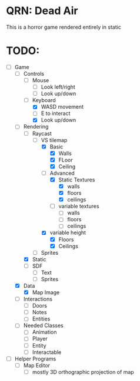 ﻿# QRN:  Dead Air
  This is a horror game rendered entirely in static

# TODO:
  - [ ] Game
    - [ ] Controls
      - [ ] Mouse
        - [ ] Look left/right
        - [ ] Look up/down
      - [ ] Keyboard
        - [x] WASD movement
        - [ ] E to interact
        - [x] Look up/down
    - [ ] Rendering
      - [ ] Raycast
        - [ ] VS tilemap
          - [x] Basic
            - [x] Walls
            - [x] FLoor
            - [x] Ceiling
          - [ ] Advanced
            - [x] Static Textures
              - [x] walls
              - [x] floors
              - [x] ceilings
            - [ ] variable textures
              - [ ] walls
              - [ ] floors
              - [ ] ceilings
          - [x] variable height
            - [x] Floors
            - [x] Ceilings
        - [ ] Sprites
      - [x] Static
      - [ ] SDF
        - [ ] Text
        - [ ] Sprites
    - [x] Data
      - [x] Map Image
    - [ ] Interactions
      - [ ] Doors
      - [ ] Notes
      - [ ] Entities
    - [ ] Needed Classes
      - [ ] Animation
      - [ ] Player
      - [ ] Entity
      - [ ] Interactable
  - [ ] Helper Programs
    - [ ] Map Editor
      - [ ] mostly 3D orthographic projection of map